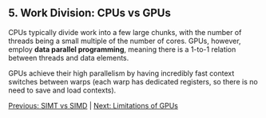 ## 5. Work Division: CPUs vs GPUs

CPUs typically divide work into a few large chunks, with the number of threads being a small multiple of the number of cores. GPUs, however, employ **data parallel programming**, meaning there is a 1-to-1 relation between threads and data elements. 

GPUs achieve their high parallelism by having incredibly fast context switches between warps (each warp has dedicated registers, so there is no need to save and load contexts).

[Previous: SIMT vs SIMD](05_simt_vs_simd.md) | [Next: Limitations of GPUs](07_limitations_of_gpus.md)
